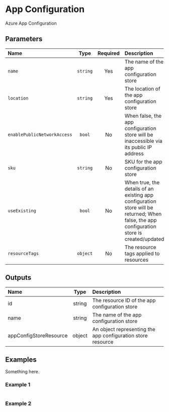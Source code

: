 # App Configuration

Azure App Configuration

## Parameters

| Name                        | Type     | Required | Description                                                                                                                                |
| :-------------------------- | :------: | :------: | :----------------------------------------------------------------------------------------------------------------------------------------- |
| `name`                      | `string` | Yes      | The name of the app configuration store                                                                                                    |
| `location`                  | `string` | Yes      | The location of the app configuration store                                                                                                |
| `enablePublicNetworkAccess` | `bool`   | No       | When false, the app configuration store will be inaccessible via its public IP address                                                     |
| `sku`                       | `string` | No       | SKU for the app configuration store                                                                                                        |
| `useExisting`               | `bool`   | No       | When true, the details of an existing app configuration store will be returned; When false, the app configuration store is created/updated |
| `resourceTags`              | `object` | No       | The resource tags applied to resources                                                                                                     |

## Outputs

| Name                   | Type   | Description                                                 |
| :--------------------- | :----: | :---------------------------------------------------------- |
| id                     | string | The resource ID of the app configuration store              |
| name                   | string | The name of the app configuration store                     |
| appConfigStoreResource | object | An object representing the app configuration store resource |

## Examples

Something here.

### Example 1

```bicep
```

### Example 2

```bicep
```